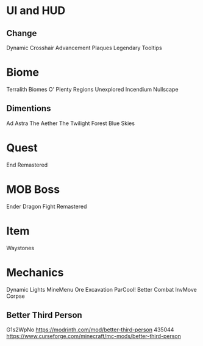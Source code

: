 
# UI and HUD  

## Change  

Dynamic Crosshair
Advancement Plaques
Legendary Tooltips

# Biome  

Terralith
Biomes O' Plenty
Regions Unexplored
Incendium
Nullscape

## Dimentions

Ad Astra
The Aether
The Twilight Forest
Blue Skies

# Quest  

End Remastered

# MOB Boss  

Ender Dragon Fight Remastered

# Item  

Waystones

# Mechanics  

Dynamic Lights
MineMenu
Ore Excavation
ParCool!
Better Combat
InvMove
Corpse

## Better Third Person  

  G1s2WpNo
  <https://modrinth.com/mod/better-third-person>
  435044
  <https://www.curseforge.com/minecraft/mc-mods/better-third-person>
